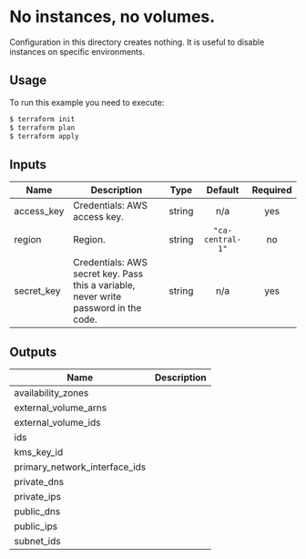 # No instances, no volumes.

Configuration in this directory creates nothing. It is useful to disable instances on specific environments.

## Usage

To run this example you need to execute:

```bash
$ terraform init
$ terraform plan
$ terraform apply
```

<!-- BEGINNING OF PRE-COMMIT-TERRAFORM DOCS HOOK -->
## Inputs

| Name | Description | Type | Default | Required |
|------|-------------|:----:|:-----:|:-----:|
| access\_key | Credentials: AWS access key. | string | n/a | yes |
| region | Region. | string | `"ca-central-1"` | no |
| secret\_key | Credentials: AWS secret key. Pass this a variable, never write password in the code. | string | n/a | yes |

## Outputs

| Name | Description |
|------|-------------|
| availability\_zones |  |
| external\_volume\_arns |  |
| external\_volume\_ids |  |
| ids |  |
| kms\_key\_id |  |
| primary\_network\_interface\_ids |  |
| private\_dns |  |
| private\_ips |  |
| public\_dns |  |
| public\_ips |  |
| subnet\_ids |  |

<!-- END OF PRE-COMMIT-TERRAFORM DOCS HOOK -->
